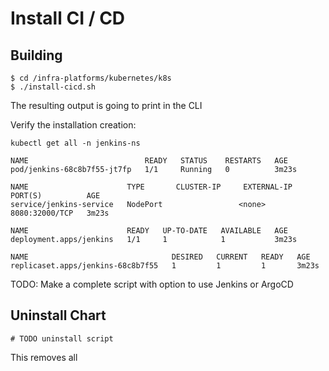 # Install CI / CD

## Building

    $ cd /infra-platforms/kubernetes/k8s
    $ ./install-cicd.sh

The resulting output is going to print in the CLI

Verify the installation creation:
```console
kubectl get all -n jenkins-ns   

NAME                          READY   STATUS    RESTARTS   AGE
pod/jenkins-68c8b7f55-jt7fp   1/1     Running   0          3m23s

NAME                      TYPE       CLUSTER-IP     EXTERNAL-IP   PORT(S)          AGE
service/jenkins-service   NodePort                 <none>        8080:32000/TCP   3m23s

NAME                      READY   UP-TO-DATE   AVAILABLE   AGE
deployment.apps/jenkins   1/1     1            1           3m23s

NAME                                DESIRED   CURRENT   READY   AGE
replicaset.apps/jenkins-68c8b7f55   1         1         1       3m23s
```

TODO: Make a complete script with option to use Jenkins or ArgoCD


## Uninstall Chart

```console
# TODO uninstall script
```

This removes all 

